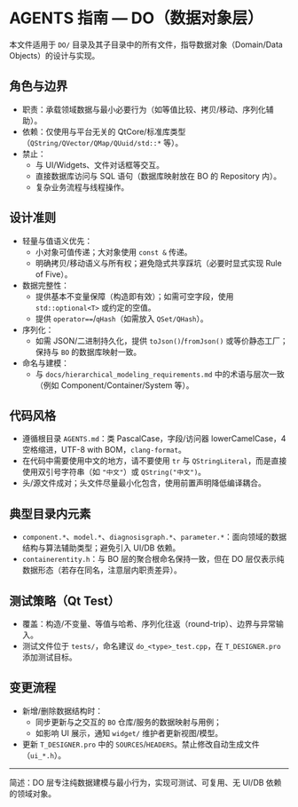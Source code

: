 # AGENTS 指南 — DO（数据对象层）

本文件适用于 `DO/` 目录及其子目录中的所有文件，指导数据对象（Domain/Data Objects）的设计与实现。

## 角色与边界
- 职责：承载领域数据与最小必要行为（如等值比较、拷贝/移动、序列化辅助）。
- 依赖：仅使用与平台无关的 QtCore/标准库类型（`QString/QVector/QMap/QUuid/std::*` 等）。
- 禁止：
  - 与 UI/Widgets、文件对话框等交互。
  - 直接数据库访问与 SQL 语句（数据库映射放在 BO 的 Repository 内）。
  - 复杂业务流程与线程操作。

## 设计准则
- 轻量与值语义优先：
  - 小对象可值传递；大对象使用 `const &` 传递。
  - 明确拷贝/移动语义与所有权；避免隐式共享踩坑（必要时显式实现 Rule of Five）。
- 数据完整性：
  - 提供基本不变量保障（构造即有效）；如需可空字段，使用 `std::optional<T>` 或约定的空值。
  - 提供 `operator==`/`qHash`（如需放入 `QSet/QHash`）。
- 序列化：
  - 如需 JSON/二进制持久化，提供 `toJson()`/`fromJson()` 或等价静态工厂；保持与 `BO` 的数据库映射一致。
- 命名与建模：
  - 与 `docs/hierarchical_modeling_requirements.md` 中的术语与层次一致（例如 Component/Container/System 等）。

## 代码风格
- 遵循根目录 `AGENTS.md`：类 PascalCase，字段/访问器 lowerCamelCase，4 空格缩进，UTF-8 with BOM，`clang-format`。
- 在代码中需要使用中文的地方，请不要使用 `tr` 与 `QStringLiteral`，而是直接使用双引号字符串（如 `"中文"`）或 `QString("中文")`。
- 头/源文件成对；头文件尽量最小化包含，使用前置声明降低编译耦合。

## 典型目录内元素
- `component.*`、`model.*`、`diagnosisgraph.*`、`parameter.*`：面向领域的数据结构与算法辅助类型；避免引入 UI/DB 依赖。
- `containerentity.h`：与 BO 层的聚合根命名保持一致，但在 DO 层仅表示纯数据形态（若存在同名，注意层内职责差异）。

## 测试策略（Qt Test）
- 覆盖：构造/不变量、等值与哈希、序列化往返（round-trip）、边界与异常输入。
- 测试文件位于 `tests/`，命名建议 `do_<type>_test.cpp`，在 `T_DESIGNER.pro` 添加测试目标。

## 变更流程
- 新增/删除数据结构时：
  - 同步更新与之交互的 `BO` 仓库/服务的数据映射与用例；
  - 如影响 UI 展示，通知 `widget/` 维护者更新视图/模型。
- 更新 `T_DESIGNER.pro` 中的 `SOURCES`/`HEADERS`。禁止修改自动生成文件（`ui_*.h`）。

---
简述：DO 层专注纯数据建模与最小行为，实现可测试、可复用、无 UI/DB 依赖的领域对象。

